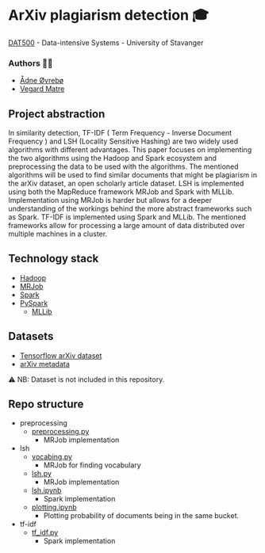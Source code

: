# ArXiv plagiarism detection 🎓
[DAT500](https://www.uis.no/en/course/DAT500_1) - Data-intensive Systems - University of Stavanger
### Authors ✍🏻
- [Ådne Øvrebø](https://github.com/adneovrebo)
- [Vegard Matre](https://github.com/vmatre)

## Project abstraction
In similarity detection, TF-IDF ( Term Frequency - Inverse Document Frequency ) and LSH (Locality Sensitive Hashing) are two widely used algorithms with different advantages. This paper focuses on implementing the two algorithms using the Hadoop and Spark ecosystem and preprocessing the data to be used with the algorithms. The mentioned algorithms will be used to find similar documents that might be plagiarism in the arXiv dataset, an open scholarly article dataset. LSH is implemented using both the MapReduce framework MRJob and Spark with MLLib. Implementation using MRJob is harder but allows for a deeper understanding of the workings behind the more abstract frameworks such as Spark. TF-IDF is implemented using Spark and MLLib. The mentioned frameworks allow for processing a large amount of data distributed over multiple machines in a cluster. 

## Technology stack 
- [Hadoop](https://hadoop.apache.org/)
- [MRJob](https://mrjob.readthedocs.io/en/latest/)
- [Spark](https://spark.apache.org/)
- [PySpark](https://spark.apache.org/docs/latest/api/python/pyspark.html)
    - [MLLib](https://spark.apache.org/docs/latest/mllib-guide.html)

## Datasets
- [Tensorflow arXiv dataset](https://www.tensorflow.org/datasets/catalog/scientific_papers)
- [arXiv metadata](https://www.kaggle.com/datasets/Cornell-University/arxiv)

⚠️ NB: Dataset is not included in this repository.

## Repo structure
- preprocessing 
    - [preprocessing.py](preprocessing/preprocessing.py)
        - MRJob implementation
- lsh
    - [vocabing.py](lsh/vocabing.py)
        - MRJob for finding vocabulary
    - [lsh.py](lsh/lsh.py)
        - MRJob implementation
    - [lsh.ipynb](lsh/lsh.ipynb)
        - Spark implementation
    - [plotting.ipynb](lsh/plotting.ipynb)
        - Plotting probability of documents being in the same bucket.
- tf-idf
    - [tf_idf.py](tf-idf/tf_idf.py)
        - Spark implementation
